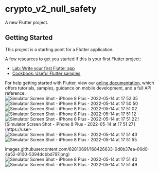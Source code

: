 # crypto_v2_null_safety

A new Flutter project.

## Getting Started

This project is a starting point for a Flutter application.

A few resources to get you started if this is your first Flutter project:

- [Lab: Write your first Flutter app](https://flutter.dev/docs/get-started/codelab)
- [Cookbook: Useful Flutter samples](https://flutter.dev/docs/cookbook)

For help getting started with Flutter, view our
[online documentation](https://flutter.dev/docs), which offers tutorials,
samples, guidance on mobile development, and a full API reference.
![Simulator Screen Shot - iPhone 8 Plus - 2022-05-14 at 17 52 35](https://user-images.githubusercontent.com/82810691/168426613-d3f66229-8493-43f3-a053-58c803808bd8.png)
![Simulator Screen Shot - iPhone 8 Plus - 2022-05-14 at 17 50 50](https://user-images.githubusercontent.com/82810691/168426616-688d71d9-ac3d-48b8-82f9-932af8e2f0aa.png)
![Simulator Screen Shot - iPhone 8 Plus - 2022-05-14 at 17 51 02](https://user-images.githubusercontent.com/82810691/168426625-31ff5cce-6da5-46f9-a272-c84ddaecd5f6.png)
![Simulator Screen Shot - iPhone 8 Plus - 2022-05-14 at 17 51 12](https://user-images.githubusercontent.com/82810691/168426629-cef51619-bcf1-4c00-ad22-fa91146cfee0.png)
![Simulator Screen Shot - iPhone 8 Plus - 2022-05-14 at 17 51 22](https://user-images.githubusercontent.com/82810691/168426632-89f04315-7d53-4ef5-9b1e-3b3afde4a996.png)
![Simulator Screen Shot - iPhone 8 Plus - 2022-05-14 at 17 51 27](https://user-![Simulator Screen Shot - iPhone 8 Plus - 2022-05-14 at 17 51 43](https://user-images.githubusercontent.com/82810691/168426638-d919f8c7-3b11-489b-b2d1-17a7b94e2c7f.png)![Simulator Screen Shot - iPhone 8 Plus - 2022-05-14 at 17 51 55](https://user-images.githubusercontent.com/82810691/168426642-30f08057-6349-4b05-b680-59a85fbf3f5d.png)

images.githubusercontent.com/82810691/168426633-0d0b37ea-00d0-4a52-8100-5394dcbbd797.png)
![Simulator Screen Shot - iPhone 8 Plus - 2022-05-14 at 17 51 40](https://user-images.githubusercontent.com/82810691/168426637-cacefd73-805c-4f44-884d-3dd10ee24a60.png)
![Simulator Screen Shot - iPhone 8 Plus - 2022-05-14 at 17 51 49](https://user-images.githubusercontent.com/82810691/168426640-6e2fd279-dbeb-4250-89a1-47f27401b4ca.png)
